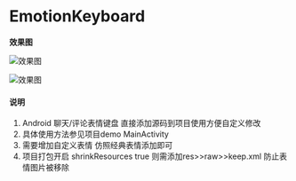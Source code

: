 # EmotionKeyboard

**效果图**

![效果图](https://github.com/joker-fu/keyborad/blob/master/image/1.png)

![效果图](https://github.com/joker-fu/keyborad/blob/master/image/1.png)

#### 说明

1. Android 聊天/评论表情键盘 直接添加源码到项目使用方便自定义修改
2. 具体使用方法参见项目demo MainActivity
3. 需要增加自定义表情 仿照经典表情添加即可
4. 项目打包开启 shrinkResources true 则需添加res>>raw>>keep.xml 防止表情图片被移除

